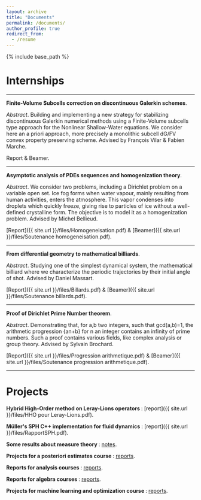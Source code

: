 ```yaml
---
layout: archive
title: "Documents"
permalink: /documents/
author_profile: true
redirect_from:
  - /resume
---
```


{% include base_path %}

Internships
======

***
<b> Finite-Volume Subcells correction on discontinuous Galerkin schemes</b>.

<i>Abstract</i>. Building and implementing a new strategy for stabilizing discontinuous Galerkin numerical methods using a Finite-Volume subcells type approach for the Nonlinear Shallow-Water equations. We consider here an a priori approach, more precisely a monolithic subcell dG/FV convex property preserving scheme. Advised by François Vilar & Fabien Marche.

Report & Beamer.

***

<b> Asymptotic analysis of PDEs sequences and homogenization theory</b>.

<i>Abstract</i>. We consider two problems, including a Dirichlet problem on a variable open set. Ice fog forms when water vapour, mainly resulting from human activities, enters the atmosphere. This vapor condenses into droplets which quickly freeze, giving rise to particles of ice without a well-defined crystalline form. The objective is to model it as a homogenization problem. Advised by Michel Bellieud.

[Report]({{ site.url }}/files/Homogeneisation.pdf) & [Beamer]({{ site.url }}/files/Soutenance homogeneisation.pdf).

***

<b> From differential geometry to mathematical billiards</b>.

<i>Abstract</i>. Studying one of the simplest dynamical system, the mathematical billiard where we characterize the periodic trajectories by their initial angle of shot. Advised by Daniel Massart.

[Report]({{ site.url }}/files/Billards.pdf) & [Beamer]({{ site.url }}/files/Soutenance billards.pdf).

***

<b> Proof of Dirichlet Prime Number theorem</b>.

<i>Abstract</i>. Demonstrating that, for a,b two integers, such that gcd(a,b)=1, the arithmetic progression {an+b} for n an integer contains an infinity of prime numbers. Such a proof contains various fields, like complex analysis or group theory. Advised by Sylvain Brochard.

[Report]({{ site.url }}/files/Progression arithmetique.pdf) & [Beamer]({{ site.url }}/files/Soutenance progression arithmetique.pdf).

***

Projects
======

<b> Hybrid High-Order method on Leray-Lions operators </b>: [report]({{ site.url }}/files/HHO pour Leray-Lions.pdf).

<b> Müller's SPH C++ implementation for fluid dynamics </b>: [report]({{ site.url }}/files/RapportSPH.pdf).

<b> Some results about measure theory </b>: [notes](https://drive.google.com/drive/folders/13TeVJGtoIO5Xk9MxeGtBkZnzkxi8J9TG?usp=sharing).

<b> Projects for a posteriori estimates course </b>: [reports](https://drive.google.com/drive/folders/1z1DtewZAjelfo_tHnjh6TZzA_A_a4aCj?usp=sharing).


<b> Reports for analysis courses </b>: [reports](https://drive.google.com/drive/folders/1pF1-KXYOm8rfycXRVeirWSbSoufYTr0s?usp=sharing).

<b> Reports for algebra courses </b>: [reports](https://drive.google.com/drive/folders/12k5KvgNMU8iEU9qYQoFYRyaJ8ebhsgBu?usp=sharing).

<b> Projects for machine learning and optimization course </b>: [reports](https://drive.google.com/drive/folders/1eqYNW_TL_0TBVxVPYGF3PJ686cYDTE3d?usp=sharing).





